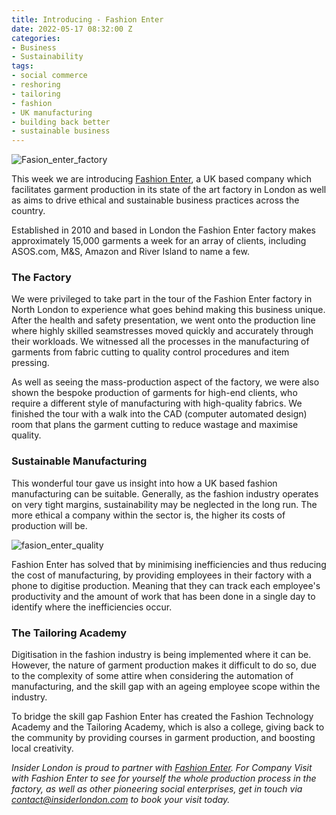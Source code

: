 ```yaml
---
title: Introducing - Fashion Enter
date: 2022-05-17 08:32:00 Z
categories:
- Business
- Sustainability
tags:
- social commerce
- reshoring
- tailoring
- fashion
- UK manufacturing
- building back better
- sustainable business
---
```


![Fasion_enter_factory](/uploads/Fasion_enter_factory.jpg)

This week we are introducing [Fashion Enter](https://www.fashion-enter.com/), a UK based company which facilitates garment production in its state of the art factory in London as well as aims to drive ethical and sustainable business practices across the country.

Established in 2010 and based in London the Fashion Enter factory makes approximately 15,000 garments a week for an array of clients, including ASOS.com, M&S, Amazon and River Island to name a few.


### The Factory

We were privileged to take part in the tour of the Fashion Enter factory in North London to experience what goes behind making this business unique. After the health and safety presentation, we went onto the production line where highly skilled seamstresses moved quickly and accurately through their workloads. 
We witnessed all the processes in the manufacturing of garments from fabric cutting to quality control procedures and item pressing. 


As well as seeing the mass-production aspect of the factory, we were also shown the bespoke production of garments for high-end clients, who require a different style of manufacturing with high-quality fabrics. We finished the tour with a walk into the CAD (computer automated design) room that plans the garment cutting to reduce wastage and maximise quality.


### Sustainable Manufacturing

This wonderful tour gave us insight into how a UK based fashion manufacturing can be suitable.
Generally, as the fashion industry operates on very tight margins, sustainability may be neglected in the long run. The more ethical a company within the sector is, the higher its costs of production will be.

![fasion_enter_quality](/uploads/fasion_enter_quality.jpg)

Fashion Enter has solved that by minimising inefficiencies and thus reducing the cost of manufacturing, by providing employees in their factory with a phone to digitise production. Meaning that they can track each employee's productivity and the amount of work that has been done in a single day to identify where the inefficiencies occur. 


### The Tailoring Academy

Digitisation in the fashion industry is being implemented where it can be. However, the nature of garment production makes it difficult to do so, due to the complexity of some attire when considering the automation of manufacturing, and the skill gap with an ageing employee scope within the industry. 

To bridge the skill gap Fashion Enter has created the Fashion Technology Academy and the Tailoring Academy, which is also a college, giving back to the community by providing courses in garment production, and boosting local creativity.




*Insider London is proud to partner with [Fashion Enter](https://www.fashion-enter.com/). For Company Visit with Fashion Enter to see for yourself the whole production process in the factory, as well as other pioneering social enterprises, get in touch via <a href="mailto:contact@insiderlondon.com">contact@insiderlondon.com</a> to book your visit today.*
 




 

